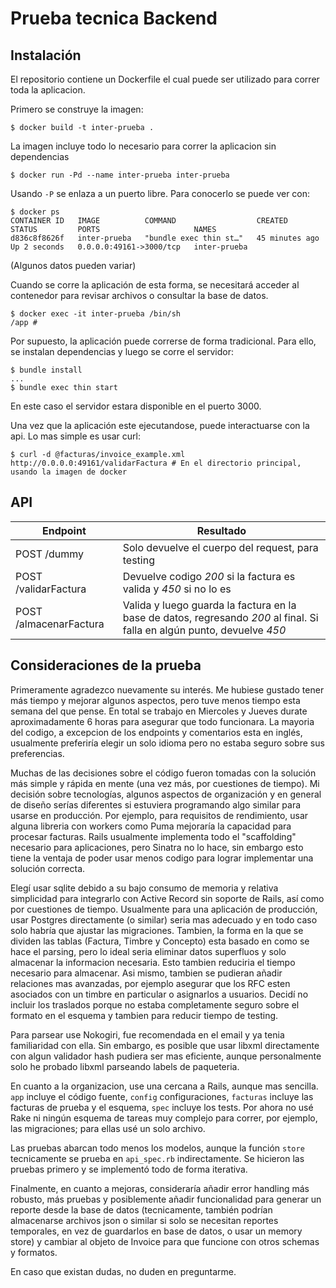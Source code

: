 # Prueba tecnica Backend

## Instalación

El repositorio contiene un Dockerfile el cual puede ser utilizado para correr 
toda la aplicacion. 

Primero se construye la imagen:

```shell
$ docker build -t inter-prueba .
```

La imagen incluye todo lo necesario para correr la aplicacion sin dependencias

```shell
$ docker run -Pd --name inter-prueba inter-prueba
```

Usando `-P` se enlaza a un puerto libre. Para conocerlo se puede ver con:

```shell
$ docker ps
CONTAINER ID   IMAGE          COMMAND                  CREATED          STATUS         PORTS                     NAMES
d836c8f8626f   inter-prueba   "bundle exec thin st…"   45 minutes ago   Up 2 seconds   0.0.0.0:49161->3000/tcp   inter-prueba
```

(Algunos datos pueden variar)

Cuando se corre la aplicación de esta forma, se necesitará acceder al contenedor para revisar archivos o consultar la base de datos.

```shell
$ docker exec -it inter-prueba /bin/sh
/app # 
```

Por supuesto, la aplicación puede correrse de forma tradicional. Para ello, se instalan dependencias y luego se corre el servidor:
```shell
$ bundle install
...
$ bundle exec thin start
```

En este caso el servidor estara disponible en el puerto 3000.

Una vez que la aplicación este ejecutandose, puede interactuarse con la api. Lo mas simple es usar curl:

```shell
$ curl -d @facturas/invoice_example.xml http://0.0.0.0:49161/validarFactura # En el directorio principal, usando la imagen de docker
```

## API

| Endpoint | Resultado |
| -------- | --------- |
| POST /dummy | Solo devuelve el cuerpo del request, para testing |
| POST /validarFactura | Devuelve codigo _200_ si la factura es valida y _450_ si no lo es |
| POST /almacenarFactura | Valida y luego guarda la factura en la base de datos, regresando _200_ al final. Si falla en algún punto, devuelve _450_|

## Consideraciones de la prueba

Primeramente agradezco nuevamente su interés. Me hubiese gustado tener más tiempo y mejorar algunos aspectos, 
pero tuve menos tiempo esta semana del que pense. En total se trabajo en Miercoles y Jueves durate aproximadamente 6 horas para asegurar que todo funcionara. La mayoria del codigo, a excepcion de los endpoints y comentarios esta en inglés, usualmente preferiría elegir un solo idioma pero no estaba seguro sobre sus preferencias.

Muchas de las decisiones sobre el código fueron tomadas con la solución más simple y rápida en mente (una vez más, por cuestiones de tiempo). Mi decisión sobre tecnologías, algunos aspectos de organización y en general de diseño serías diferentes si estuviera programando algo similar para usarse en producción. Por ejemplo, para requisitos de rendimiento, usar alguna libreria con workers como Puma mejoraría la capacidad para procesar facturas. Rails usualmente implementa todo el "scaffolding" necesario para aplicaciones, pero Sinatra no lo hace, sin embargo esto tiene la ventaja de poder usar menos codigo para lograr implementar una solución correcta.

Elegí usar sqlite debido a su bajo consumo de memoria y relativa simplicidad para integrarlo con Active Record sin soporte de Rails, así como por cuestiones de tiempo. Usualmente para una aplicación de producción, usar Postgres directamente (o similar) seria mas adecuado y en todo caso solo habría que ajustar las migraciones. Tambien, la forma en la que se dividen las tablas (Factura, Timbre y Concepto) esta basado en como se hace el parsing, pero lo ideal seria eliminar datos superfluos y solo almacenar la  informacion necesaria. Esto tambien reduciria el tiempo necesario para almacenar. Asi mismo, tambien se pudieran añadir relaciones mas avanzadas, por ejemplo asegurar que los RFC esten asociados con un timbre en particular o asignarlos a usuarios. Decidí no incluir los traslados porque no estaba completamente seguro sobre el formato en el esquema y tambien para reducir tiempo de testing.

Para parsear use Nokogiri, fue recomendada en el email y ya tenia familiaridad con ella. Sin embargo, es posible que usar libxml directamente con algun validador hash pudiera ser mas eficiente, aunque personalmente solo he probado libxml parseando labels de paqueteria.

En cuanto a la organizacion, use una cercana a Rails, aunque mas sencilla. `app` incluye el código fuente, `config` configuraciones, `facturas` incluye las facturas de prueba y el esquema, `spec` incluye los tests. Por ahora no usé Rake ni ningún esquema de tareas muy complejo para correr, por ejemplo, las migraciones; para ellas usé un solo archivo.

Las pruebas abarcan todo menos los modelos, aunque la función `store` tecnicamente se prueba en `api_spec.rb` indirectamente. Se hicieron las pruebas primero y se implementó todo de forma iterativa.

Finalmente, en cuanto a mejoras, consideraría añadir error handling más robusto, más pruebas y posiblemente añadir funcionalidad para generar un reporte desde la base de datos (tecnicamente, también podrían almacenarse archivos json o similar si solo se necesitan reportes temporales, en vez de guardarlos en base de datos, o usar un memory store) y cambiar al objeto de Invoice para que funcione con otros schemas y formatos.

En caso que existan dudas, no duden en preguntarme. 
